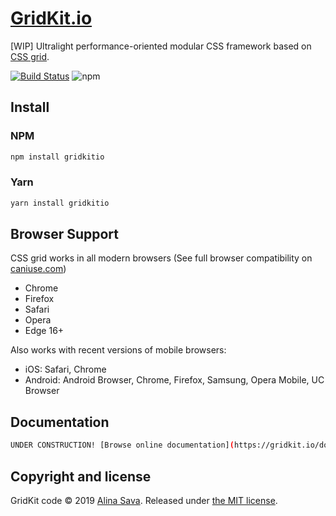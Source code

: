 # [GridKit.io](https://gridkit.io)

[WIP] Ultralight performance-oriented modular CSS framework based on [CSS grid](https://developer.mozilla.org/en-US/docs/Web/CSS/CSS_Grid_Layout).

[![Build Status](https://travis-ci.org/alinacsava/gridkit.svg?branch=master)](https://travis-ci.org/alinacsava/GridKit.io)
![npm](https://img.shields.io/npm/v/gridkitio.svg?color=%230366d6)

## Install

### NPM

```sh
npm install gridkitio
```

### Yarn

```sh
yarn install gridkitio
```

## Browser Support

CSS grid works in all modern browsers (See full browser compatibility on [caniuse.com](https://caniuse.com/#feat=css-grid))

-   Chrome
-   Firefox
-   Safari
-   Opera
-   Edge 16+

Also works with recent versions of mobile browsers:

-   iOS: Safari, Chrome
-   Android: Android Browser, Chrome, Firefox, Samsung, Opera Mobile, UC Browser

## Documentation

```sh
UNDER CONSTRUCTION! [Browse online documentation](https://gridkit.io/docs/)
```

## Copyright and license

GridKit code &copy; 2019 [Alina Sava](https://sava.io).
Released under [the MIT license](https://github.com/alinacsava/gridkit/blob/master/LICENSE).
